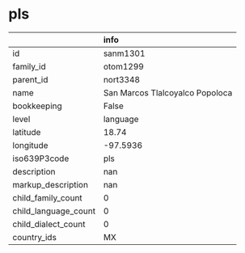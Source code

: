 # pls
|                      | info                            |
|:---------------------|:--------------------------------|
| id                   | sanm1301                        |
| family_id            | otom1299                        |
| parent_id            | nort3348                        |
| name                 | San Marcos Tlalcoyalco Popoloca |
| bookkeeping          | False                           |
| level                | language                        |
| latitude             | 18.74                           |
| longitude            | -97.5936                        |
| iso639P3code         | pls                             |
| description          | nan                             |
| markup_description   | nan                             |
| child_family_count   | 0                               |
| child_language_count | 0                               |
| child_dialect_count  | 0                               |
| country_ids          | MX                              |